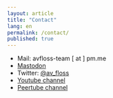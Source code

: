 ```yaml
---
layout: article
title: "Contact"
lang: en
permalink: /contact/
published: true
---
```

- Mail: avfloss-team [ at ] pm.me
- <a rel="me" href="https://floss.social/@av">Mastodon</a>
- Twitter: [@av_floss](https://twitter.com/av_floss)
- [Youtube channel](https://www.youtube.com/channel/UC1sZzgbNb_cndz1iatuHfzQ)
- [Peertube channel](https://peertube.social/accounts/avfloss/video-channels)
